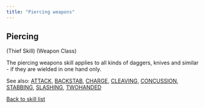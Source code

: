 ```yaml
---
title: "Piercing weapons"
---
```


## Piercing

(Thief Skill) (Weapon Class)

The piercing weapons skill applies to all kinds of daggers, knives and
similar - if they are wielded in one hand only.

See also: [ATTACK](ATTACK "wikilink"), [BACKSTAB](BACKSTAB "wikilink"),
[CHARGE](CHARGE "wikilink"), [CLEAVING](CLEAVING "wikilink"),
[CONCUSSION](CONCUSSION "wikilink"), [STABBING](STABBING "wikilink"),
[SLASHING](SLASHING "wikilink"), [TWOHANDED](TWOHANDED "wikilink")

[Back to skill list](Skill "wikilink")